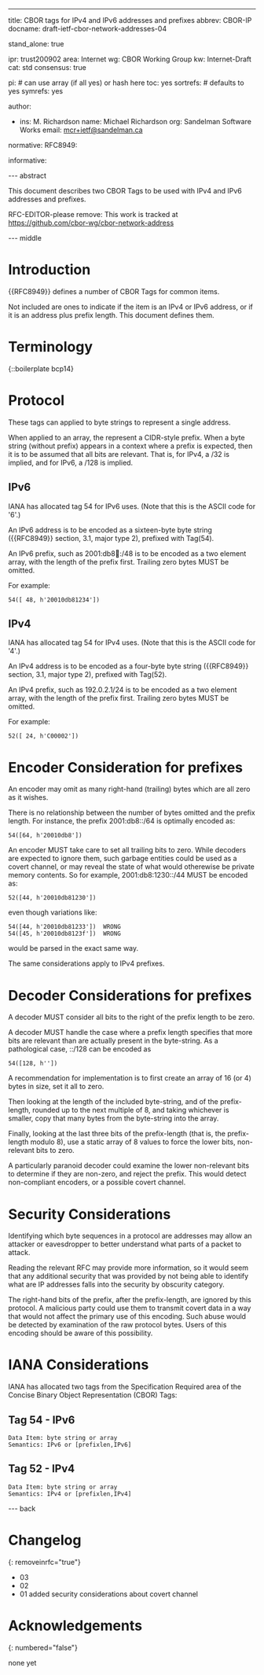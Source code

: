 ---
title: CBOR tags for IPv4 and IPv6 addresses and prefixes
abbrev: CBOR-IP
docname: draft-ietf-cbor-network-addresses-04

stand_alone: true

ipr: trust200902
area: Internet
wg: CBOR Working Group
kw: Internet-Draft
cat: std
consensus: true

pi:    # can use array (if all yes) or hash here
  toc: yes
  sortrefs:   # defaults to yes
  symrefs: yes

author:


- ins: M. Richardson
  name: Michael Richardson
  org: Sandelman Software Works
  email: mcr+ietf@sandelman.ca

normative:
  RFC8949:

informative:

--- abstract

This document describes two CBOR Tags to be used with IPv4 and IPv6 addresses and prefixes.

RFC-EDITOR-please remove: This work is tracked at https://github.com/cbor-wg/cbor-network-address

--- middle

# Introduction

{{RFC8949}} defines a number of CBOR Tags for common items.

Not included are ones to indicate if the item is an IPv4 or IPv6 address, or if it is an
address plus prefix length.
This document defines them.

# Terminology

{::boilerplate bcp14}

# Protocol

These tags can applied to byte strings to represent a single address.

When applied to an array, the represent a CIDR-style prefix.
When a byte string (without prefix) appears in a context where a prefix is expected, then it is to be assumed that all bits are relevant.
That is, for IPv4, a /32 is implied, and for IPv6, a /128 is implied.

## IPv6

IANA has allocated tag 54 for IPv6 uses.
(Note that this is the ASCII code for '6'.)

An IPv6 address is to be encoded as a sixteen-byte byte string ({{RFC8949}} section, 3.1, major type 2), prefixed with Tag(54).

An IPv6 prefix, such as 2001:db8:1234::/48 is to be encoded as a two element array, with the length of the prefix first.
Trailing zero bytes MUST be omitted.

For example:

~~~~
54([ 48, h'20010db81234'])
~~~~

## IPv4

IANA has allocated tag 54 for IPv4 uses.
(Note that this is the ASCII code for '4'.)

An IPv4 address is to be encoded as a four-byte byte string ({{RFC8949}} section, 3.1, major type 2), prefixed with Tag(52).

An IPv4 prefix, such as 192.0.2.1/24 is to be encoded as a two element array, with the length of the prefix first.
Trailing zero bytes MUST be omitted.

For example:

~~~~
52([ 24, h'C00002'])
~~~~

# Encoder Consideration for prefixes

An encoder may omit as many right-hand (trailing) bytes which are all zero as it wishes.

There is no relationship between the number of bytes omitted and the prefix length.
For instance, the prefix 2001:db8::/64 is optimally encoded as:

~~~~
54([64, h'20010db8'])
~~~~

An encoder MUST take care to set all trailing bits to zero.  While decoders are expected to ignore them, such garbage entities could be used as a covert channel, or may reveal the state of what would otherewise be private memory contents.  So for example, 2001:db8:1230::/44
MUST be encoded as:

~~~~
52([44, h'20010db81230'])
~~~~

even though variations like:

~~~~
54([44, h'20010db81233'])  WRONG
54([45, h'20010db8123f'])  WRONG
~~~~

would be parsed in the exact same way.

The same considerations apply to IPv4 prefixes.

# Decoder Considerations for prefixes

A decoder MUST consider all bits to the right of the prefix length to be zero.

A decoder MUST handle the case where a prefix length specifies that more bits are relevant than are actually present in the byte-string.  As a pathological case, ::/128 can be
encoded as

~~~~
54([128, h''])
~~~~

A recommendation for implementation is to first create an array of 16 (or 4) bytes in size, set it all to zero.

Then looking at the length of the included byte-string, and of the
prefix-length, rounded up to the next multiple of 8, and taking whichever is smaller,
copy that many bytes from the byte-string into the array.

Finally, looking at the last three bits of the prefix-length (that is, the prefix-length modulo 8), use a static array of 8 values to force the lower bits, non-relevant bits to zero.

A particularly paranoid decoder could examine the lower non-relevant bits to determine if they are non-zero, and reject the prefix.
This would detect non-compliant encoders, or a possible covert channel.

# Security Considerations

Identifying which byte sequences in a protocol are addresses may allow an attacker or eavesdropper to better understand what parts of a packet to attack.

Reading the relevant RFC may provide more information, so it would seem that any additional
security that was provided by not being able to identify what are IP addresses falls into the security by obscurity category.

The right-hand bits of the prefix, after the prefix-length, are ignored by this protocol.
A malicious party could use them to transmit covert data in a way that would not affect the primary use of this encoding.
Such abuse would be detected by examination of the raw protocol bytes.
Users of this encoding should be aware of this possibility.

# IANA Considerations

IANA has allocated two tags from the Specification Required area of the Concise Binary Object Representation (CBOR) Tags:

## Tag 54 - IPv6

~~~~
Data Item: byte string or array
Semantics: IPv6 or [prefixlen,IPv6]
~~~~

## Tag 52 - IPv4

~~~~
Data Item: byte string or array
Semantics: IPv4 or [prefixlen,IPv4]
~~~~


--- back

# Changelog
{: removeinrfc="true"}

* 03
* 02
* 01 added security considerations about covert channel

# Acknowledgements
{: numbered="false"}

none yet
